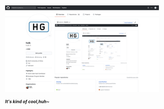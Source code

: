 [![Imaage](https://github.com/holk-h/holk-h/blob/master/1.jpg)](https://github.com/holk-h)
##### It's kind of cool,huh~
